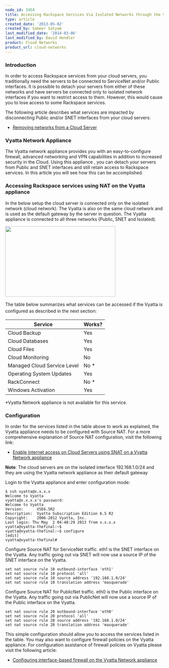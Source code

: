 ```yaml
---
node_id: 3454
title: Accessing Rackspace Services Via Isolated Networks through the Vyatta Network Appliance
type: article
created_date: '2013-05-02'
created_by: Sameer Satyam
last_modified_date: '2014-03-06'
last_modified_by: David Hendler
product: Cloud Networks
product_url: cloud-networks
---
```


### Introduction

In order to access Rackspace services from your cloud servers, you
traditionally need the servers to be connected to ServiceNet and/or
Public interfaces. It is possible to detach your servers from either of
these networks and have servers be connected only to isolated network
interfaces if you want to restrict access to them. However, this would
cause you to lose access to some Rackspace services.

The following article describes what services are impacted by disconnecting
Public and/or SNET interfaces from your cloud servers:

-  [Removing networks from a Cloud Server](/how-to/removing-networks-from-a-cloud-server)

### Vyatta Network Appliance

The Vyatta network appliance provides you with an easy-to-configure
firewall, advanced networking and VPN capabilities in addition to
increased security in the Cloud. Using this appliance , you can detach
your servers from Public and SNET interfaces and still retain access to
Rackspace services. In this article you will see how this can be
accomplished.

### Accessing Rackspace services using NAT on the Vyatta appliance

In the below setup the cloud server is connected only on the isolated
network (cloud network). The Vyatta is also on the same cloud network
and is used as the default gateway by the server in question. The Vyatta
appliance is connected to all three networks (Public, SNET and
Isolated).

<img src="https://8026b2e3760e2433679c-fffceaebb8c6ee053c935e8915a3fbe7.ssl.cf2.rackcdn.com/field/image/Vyatta.jpg" class="image-half_width" width="350" height="224" />

<span style="line-height: 1.538em;">The table below summarizes what
services can be accessed if the Vyatta is configured as described in the
next section:</span>

| Service                     | Works? |
|-----------------------------|--------|
| Cloud Backup                | Yes    |
| Cloud Databases             | Yes    |
| Cloud Files                 | Yes    |
| Cloud Monitoring            | No     |
| Managed Cloud Service Level | No *   |
| Operating System Updates    | Yes    |
| RackConnect                 | No *   |
| Windows Activation          | Yes    |

&#42;Vyatta Network appliance is not available for this service.

### Configuration

In order for the services listed in the table above to work as explained, the Vyatta appliance needs to be configured with Source NAT. For a
more comprehensive explanation of Source NAT configuration, visit the
following link:

-  [Enable internet access on Cloud Servers using SNAT on a Vyatta Network appliance](/how-to/enable-internet-access-on-cloud-servers-using-snat-on-a-vyatta-network-appliance)

**Note**: The cloud servers are on the isolated interface 192.168.1.0/24 and they are using the Vyatta network appliance as their default gateway

Login to the Vyatta appliance and enter configuration mode:

    $ ssh vyatta@x.x.x.x
    Welcome to Vyatta
    vyatta@x.x.x.x's password:
    Welcome to Vyatta
    Version:      VSE6.5R2
    Description:  Vyatta Subscription Edition 6.5 R2
    Copyright:    2006-2012 Vyatta, Inc.
    Last login: Thu May  2 04:48:29 2013 from x.x.x.x
    vyatta@vyatta-thefinal:~$
    vyatta@vyatta-thefinal:~$ configure
    [edit]
    vyatta@vyatta-thefinal#

Configure Source NAT for ServiceNet traffic. eth1 is the SNET interface
on the Vyatta. Any traffic going out via SNET will now use a source IP
of the SNET interface on the Vyatta.

```
set nat source rule 10 outbound-interface 'eth1'
set nat source rule 10 protocol 'all'
set nat source rule 10 source address '192.168.1.0/24'
set nat source rule 10 translation address 'masquerade'
```

Configure Source NAT for PublicNet traffic. eth0 is the Public interface
on the Vyatta. Any traffic going out via PublicNet will now use a source IP of the Public interface on the Vyatta.

``` 
set nat source rule 20 outbound-interface 'eth0'
set nat source rule 20 protocol 'all'
set nat source rule 20 source address '192.168.1.0/24'
set nat source rule 20 translation address 'masquerade'
```

This simple configuration should allow you to access the services listed
in the table. You may also want to configure firewall policies on the
Vyatta appliance. For configuration assistance of firewall policies on
Vyatta please visit the following article:

-  [Configuring interface-based firewall on the Vyatta Network appliance](/how-to/configuring-interface-based-firewall-on-the-vyatta-network-appliance)
